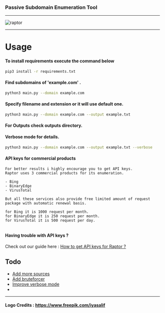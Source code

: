 ### Passive Subdomain Enumeration Tool
---
![raptor](https://user-images.githubusercontent.com/39130214/110909816-fc04c180-8329-11eb-9344-d06f25458f61.png)

---

# Usage
#### To install requirements execute the command below

```sh
pip3 install -r requirements.txt  
```

#### Find subdomains of 'example.com' . 
```sh
python3 main.py --domain example.com  
```

#### Specify filename and extension  or it will use default one.

```sh
python3 main.py --domain example.com --output example.txt  
```
#### For Outputs check outputs directory.


#### Verbose mode for details.

```sh
python3 main.py --domain example.com --output example.txt --verbose
```

#### API keys for commercial products

```
For better results i highly encourage you to get API keys.
Raptor uses 3 commercial products for its enumeration.

- Bing
- BinaryEdge
- VirusTotal

But all these services also provide free limited amount of request package with automatic renewal basis.

for Bing it is 1000 request per month.
for BinaryEdge it is 250 request per month. 
for VirusTotal it is 500 request per day.


```
#### Having trouble with API keys ?
Check out our guide here :
[ How to get API keys for Raptor ? ](https://github.com/HJ23/Raptor/wiki)



## Todo
- [ Add more sources ]()
- [ Add bruteforcer ]()
- [ Improve verbose mode ]()
- [  ]()

----
#### Logo Credits : https://www.freepik.com/iyasalif
